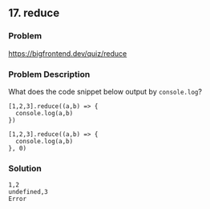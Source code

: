 ## 17. reduce

### Problem

https://bigfrontend.dev/quiz/reduce

### Problem Description

What does the code snippet below output by `console.log`?

```
[1,2,3].reduce((a,b) => {
  console.log(a,b)
})

[1,2,3].reduce((a,b) => {
  console.log(a,b)
}, 0)
```

### Solution

```
1,2
undefined,3
Error
```
